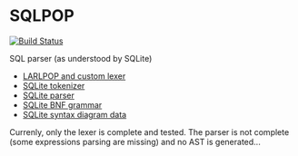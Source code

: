 # SQLPOP

[![Build Status](https://travis-ci.org/gwenn/sqlpop.svg?branch=master)](https://travis-ci.org/gwenn/sqlpop)

SQL parser (as understood by SQLite)

* [LARLPOP and custom lexer](https://github.com/nikomatsakis/lalrpop/issues/39)
* [SQLite tokenizer](http://www.sqlite.org/src/artifact?ci=trunk&filename=src/tokenize.c)
* [SQLite parser](http://www.sqlite.org/src/artifact?ci=trunk&filename=src/parse.y)
* [SQLite BNF grammar](http://www.sqlite.org/docsrc/doc/trunk/art/syntax/all-bnf.html)
* [SQLite syntax diagram data](http://www.sqlite.org/docsrc/doc/tip/art/syntax/bubble-generator-data.tcl?mimetype=text/plain)

Currenly, only the lexer is complete and tested.
The parser is not complete (some expressions parsing are missing) and no AST is generated...
